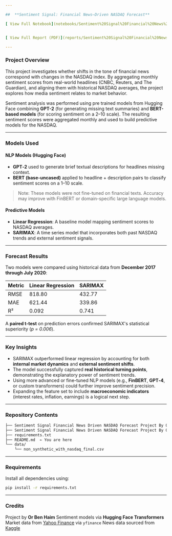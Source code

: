 ```yaml
---

##  **Sentiment Signal: Financial News–Driven NASDAQ Forecast**

[ View Full Notebook](notebooks/Sentiment%20Signal%20Financial%20News%20Driven%20NASDAQ%20Forecast%20Project%20By%20Or%20Ben%20Haim(1).ipynb)


[ View Full Report (PDF)](reports/Sentiment%20Signal%20Financial%20News%20Driven%20NASDAQ%20Forecast%20Project%20By%20Or%20Ben%20Haim.pdf)

---
```


###   Project Overview

This project investigates whether shifts in the tone of financial news correspond with changes in the NASDAQ index. By aggregating monthly sentiment scores from real-world headlines (CNBC, Reuters, and The Guardian), and aligning them with historical NASDAQ averages, the project explores how media sentiment relates to market behavior.

Sentiment analysis was performed using pre trained models from Hugging Face  combining **GPT-2** (for generating missing text summaries) and **BERT-based models** (for scoring sentiment on a 2–10 scale). The resulting sentiment scores were aggregated monthly and used to build predictive models for the NASDAQ.

---

###   Models Used

####  NLP Models (Hugging Face)

* **GPT‑2**  used to generate brief textual descriptions for headlines missing context.
* **BERT (base-uncased)**  applied to headline + description pairs to classify sentiment scores on a 1–10 scale.

> Note: These models were not fine-tuned on financial texts. Accuracy may improve with FinBERT or domain-specific large language models.

####  Predictive Models

* **Linear Regression**: A baseline model mapping sentiment scores to NASDAQ averages.
* **SARIMAX**: A time series model that incorporates both past NASDAQ trends and external sentiment signals.

---

###  Forecast Results

Two models were compared using historical data from **December 2017 through July 2020**:

| Metric | Linear Regression | SARIMAX |
| ------ | ----------------- | ------- |
| RMSE   | 818.80            | 432.77  |
| MAE    | 621.44            | 339.86  |
| R²     | 0.092             | 0.741   |

A **paired t-test** on prediction errors confirmed SARIMAX's statistical superiority (*p = 0.006*).

---

###  Key Insights

* SARIMAX outperformed linear regression by accounting for both **internal market dynamics** and **external sentiment shifts**.
* The model successfully captured **real historical turning points**, demonstrating the explanatory power of sentiment trends.
* Using more advanced or fine-tuned NLP models (e.g., **FinBERT**, **GPT‑4**, or custom transformers) could further improve sentiment precision.
* Expanding the feature set to include **macroeconomic indicators** (interest rates, inflation, earnings) is a logical next step.

---

###  Repository Contents

```bash
├── Sentiment Signal Financial News Driven NASDAQ Forecast Project By Or Ben Haim.ipynb
├── Sentiment Signal Financial News Driven NASDAQ Forecast Project By Or Ben Haim.pdf
├── requirements.txt
├── README.md  ← You are here
└── data/
    └── non_synthetic_with_nasdaq_final.csv
```

---

### Requirements

Install all dependencies using:

```bash
pip install -r requirements.txt
```

---

### Credits

Project by **Or Ben Haim**
Sentiment models via **Hugging Face Transformers**
Market data from [Yahoo Finance](https://finance.yahoo.com/) via `yfinance`
News data sourced from [Kaggle](https://www.kaggle.com/datasets/notlucasp/financial-news-headlines)
